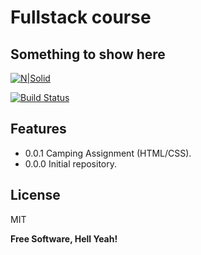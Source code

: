 # Fullstack course
## Something to show here

[![N|Solid](https://cldup.com/dTxpPi9lDf.thumb.png)](https://nodesource.com/products/nsolid)

[![Build Status](https://travis-ci.org/joemccann/dillinger.svg?branch=master)](https://travis-ci.org/joemccann/dillinger)

## Features

- 0.0.1 Camping Assignment (HTML/CSS).
- 0.0.0 Initial repository.

## License

MIT

**Free Software, Hell Yeah!**

